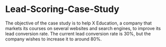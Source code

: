 # Lead-Scoring-Case-Study
The objective of the case study is to help X Education, a company that markets its courses on several websites and search engines, to improve its lead conversion rate. The current lead conversion rate is 30%, but the company wishes to increase it to around 80%. 
